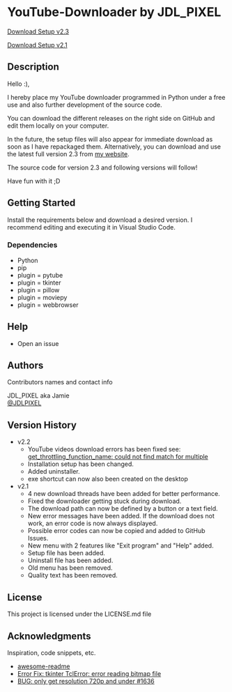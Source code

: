 # YouTube-Downloader by JDL_PIXEL

[Download Setup v2.3](https://jdlpixel.de/download/YouTube%20Downloader-Setup-v2-3.exe)

[Download Setup v2.1](https://github.com/JDLPIXEL/YT-Downloader/releases/download/v2.1/YouTubeDownloader-v2-1-Setup.exe)

## Description

Hello :),

I hereby place my YouTube downloader programmed in Python under a free use and also further development of the source code.

You can download the different releases on the right side on GitHub and edit them locally on your computer.

In the future, the setup files will also appear for immediate download as soon as I have repackaged them.
Alternatively, you can download and use the latest full version 2.3 from [my website](https://jdlpixel.de/download). 

The source code for version 2.3 and following versions will follow!

Have fun with it ;D

## Getting Started

Install the requirements below and download a desired version. I recommend editing and executing it in Visual Studio Code.

### Dependencies

* Python
* pip
* plugin = pytube
* plugin = tkinter
* plugin = pillow
* plugin = moviepy
* plugin = webbrowser


## Help

* Open an issue

## Authors

Contributors names and contact info

JDL_PIXEL aka Jamie  
[@JDLPIXEL](https://github.com/JDLPIXEL)

## Version History

* v2.2
    * YouTube videos download errors has been fixed see: [get_throttling_function_name: could not find match for multiple](https://github.com/JDLPIXEL/YT-Downloader/issues/1)
    * Installation setup has been changed.
    * Added uninstaller.
    * exe shortcut can now also been created on the desktop
* v2.1
    * 4 new download threads have been added for better performance.
    * Fixed the downloader getting stuck during download.
    * The download path can now be defined by a button or a text field.
    * New error messages have been added. If the download does not work, an error code is now always displayed.
    * Possible error codes can now be copied and added to GitHub Issues.
    * New menu with 2 features like "Exit program" and "Help" added.
    * Setup file has been added.
    * Uninstall file has been added.
    * Old menu has been removed.
    * Quality text has been removed.

## License

This project is licensed under the LICENSE.md file

## Acknowledgments

Inspiration, code snippets, etc.
* [awesome-readme](https://github.com/matiassingers/awesome-readme)
* [Error Fix: tkinter TclError: error reading bitmap file](https://stackoverflow.com/questions/11176638/tkinter-tclerror-error-reading-bitmap-file)
* [BUG: only get resolution 720p and under #1636](https://github.com/pytube/pytube/issues/1636)

